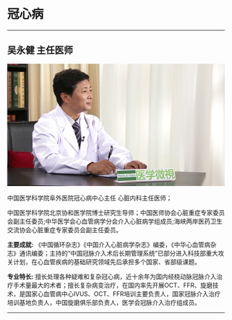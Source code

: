 # 冠心病

---

## 吴永健 主任医师

![1679374911732](image/c06_022/1679374911732.png)

中国医学科学院阜外医院冠心病中心主任 心脏内科主任医师；

中国医学科学院北京协和医学院博士研究生导师；中国医师协会心脏重症专家委员会副主任委员;中华医学会心血管病学分会介入心脏病学组成员;海峡两岸医药卫生交流协会心脏重症专家委员会副主任委员。


**主要成就:** 《中国循环杂志》《中国介入心脏病学杂志》编委，《中华心血管病杂志》通讯编委；主持的“中国冠脉介入术后长期管理系统”已部分进入科技部重大攻关计划，在心血管疾病的基础研究领域先后承担多个国家、省部级课题。


**专业特长:** 擅长处理各种疑难和复杂冠心病，近十余年为国内经桡动脉冠脉介入治疗手术量最大的术者；擅长复杂病变治疗，在国内率先开展OCT、FFR、旋磨技术，是国家心血管病中心IVUS、OCT、FFR培训主要负责人，国家冠脉介入治疗培训基地负责人，中国旋磨俱乐部负责人，医学会冠脉介入治疗组成员。

---
